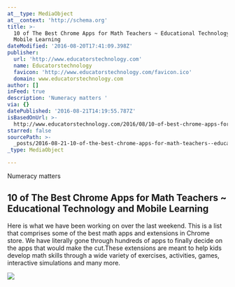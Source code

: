```yaml
---
at__type: MediaObject
at__context: 'http://schema.org'
title: >-
  10 of The Best Chrome Apps for Math Teachers ~ Educational Technology and
  Mobile Learning
dateModified: '2016-08-20T17:41:09.398Z'
publisher:
  url: 'http://www.educatorstechnology.com'
  name: Educatorstechnology
  favicon: 'http://www.educatorstechnology.com/favicon.ico'
  domain: www.educatorstechnology.com
author: []
inFeed: true
description: 'Numeracy matters '
via: {}
datePublished: '2016-08-21T14:19:55.787Z'
isBasedOnUrl: >-
  http://www.educatorstechnology.com/2016/08/10-of-best-chrome-apps-for-math-teachers.html?m=1
starred: false
sourcePath: >-
  _posts/2016-08-21-10-of-the-best-chrome-apps-for-math-teachers--educational-t.md
_type: MediaObject

---
```

Numeracy matters 

<article style=""><h1>10 of The Best Chrome Apps for Math Teachers ~ Educational Technology and Mobile Learning</h1><p>Here is what we have been working on over the last weekend. This is a list that comprises some of the best math apps and extensions in Chrome store. We have literally gone through hundreds of apps to finally decide on the apps that would make the cut.These extensions are meant to help kids develop math skills through a wide variety of exercises, activities, games, interactive simulations and many more.</p><img src="https://3.bp.blogspot.com/-8I69F65xLFk/VOvuWZlhSHI/AAAAAAAAssw/O9bIBd40qAE/w1200-h630-p-nu/1.png" /></article>